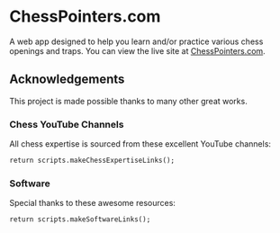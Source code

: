 [//]: # "The README.md file is auto-generated using the mmarkdown npm package"
[//]: # "This is done as part of the `npm run build` script"
[//]: # "To make changes to README.md, edit readme.md and/or readme.js"
[//]: # "Learn more at https://www.npmjs.com/package/mmarkdown"
# ChessPointers.com

A web app designed to help you learn and/or practice various chess openings and traps. You
can view the live site at [ChessPointers.com](http://www.chesspointers.com).

## Acknowledgements

This project is made possible thanks to many other great works. 

### Chess YouTube Channels

All chess expertise is sourced from these excellent YouTube channels:

```mmd
return scripts.makeChessExpertiseLinks();
```

### Software

Special thanks to these awesome resources:

```mmd
return scripts.makeSoftwareLinks();
```
